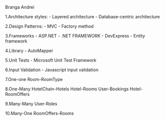 Branga Andrei

1.Architecture styles:
    - Layered architecture
    - Database-centric architecture

2.Design Patterns:
    - MVC
    - Factory method

3.Frameworks
    - ASP.NET
    - .NET FRAMEWORK
    - DevExpress 
    - Entity framework

4.Library
    - AutoMapper

5.Unit Tests
    - Microsoft Unit Test Framework

6.Input Validation
    - Javascript input validation

7.One-one
Room-RoomType

8.One-Many
HotelChain-Hotels
Hotel-Rooms
User-Bookings
Hotel-RoomOffers


9.Many-Many
User-Roles


10.Many-One
RoomOffers-Rooms